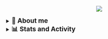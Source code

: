 <!-- Header -->

<p align="center">
  <img src="https://readme-typing-svg.demolab.com/?lines=Hi,+I'm+Ramiro!;Computer+Engineer;MSc+Student+in+Electronic+Engineering;Applied+AI+Researcher;DevOps+%26+Software+Architecture+Enthusiast;&font=Fira+Code&center=true&width=600&height=50&color=00BFFF&vCenter=true&size=22" />
</p>

<!-- Body -->

<details>
  <summary>
    <span style="font-size: 1.25em; font-weight: bold;">
      🧠 About me
    </span>
  </summary>

I'm a **Computer Engineer** with strong experience in designing, developing and deploying scalable software and industrial solutions.

- 🤖 **Applied Artificial Intelligence** • Machine Learning • Data Science
- 🗄️ **Database Systems** • Oracle • PostgreSQL • Redis • Time-series databases
- 🛠️ **DevOps & CI/CD** • Docker • Kubernetes • GitHub Actions • Linux-based automation
- 💻 **Full-stack Development** • Go • Python • Angular • React
- 🚀 **Industrial Automation** • Edge Computing • SCADA • Fleet Manager • MES • OEE • Traceability • WMS
- 🧩 **Software Architecture** • Design Patterns • Event-driven systems • Microservices

Currently working at **ESSS**, delivering cutting-edge solutions for the Oil & Gas and Manufacturing sectors.

</details>

<details>
    <summary>
      <span style="font-size: 1.25em; font-weight: bold;">
        📊 Stats and Activity
      </span>
    </summary>

### 🔥 GitHub Streak Stats

  <p align="center">
    <a href="https://git.io/streak-stats">
      <img src="https://streak-stats.demolab.com/?user=ramironunes&theme=blue-green&hide_border=true&date_format=M%20j%5B%2C%20Y%5D" alt="GitHub Streak" />
    </a>
  </p>

</details>
